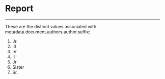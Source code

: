 # Report
---
These are the distinct values associated with metadata.document.authors.author.suffix:

1. Jr.
2. III
3. IV
4. II
5. Jr
6. Sister
7. Sr.
